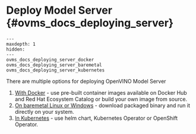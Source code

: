 # Deploy Model Server {#ovms_docs_deploying_server}

```{toctree}
---
maxdepth: 1
hidden:
---
ovms_docs_deploying_server_docker
ovms_docs_deploying_server_baremetal
ovms_docs_deploying_server_kubernetes
```

There are multiple options for deploying OpenVINO Model Server

1. [With Docker](docs/deploying_server_docker.md) - use pre-built container images available on Docker Hub and Red Hat Ecosystem Catalog or build your own image from source.
2. [On baremetal Linux or Windows](docs/deploying_server_baremetal.md) - download packaged binary and run it directly on your system.
3. [In Kubernetes](docs/deploying_server_kubernetes.md) - use helm chart, Kubernetes Operator or OpenShift Operator.
